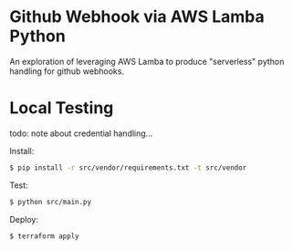 # Github Webhook via AWS Lamba Python

An exploration of leveraging AWS Lamba to produce "serverless" python handling for github webhooks.

# Local Testing

todo: note about credential handling...

Install:
```bash
$ pip install -r src/vendor/requirements.txt -t src/vendor 
```

Test: 
```bash
$ python src/main.py 
```

Deploy:
```bash
$ terraform apply 
```
